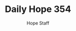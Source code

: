 ---
image: /assets/img/daily-hope-default-artwork.png
title: Daily Hope 354
number: 354
categories:
  - Daily Hope
author: Hope Staff
notes: Daily Hope 354
embed: >-
  <iframe style="border-radius:12px" src="https://open.spotify.com/embed/episode/0hwaZ6mVLnQZiGlvZjfA3s?utm_source=generator" width="100%" height="152" frameBorder="0" allowfullscreen="" allow="autoplay; clipboard-write; encrypted-media; fullscreen; picture-in-picture" loading="lazy"></iframe>
---